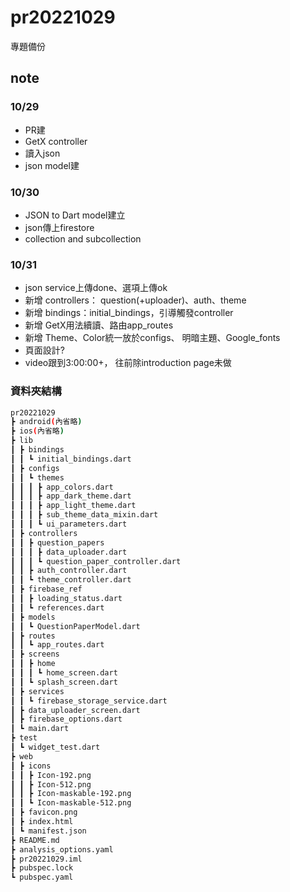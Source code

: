# pr20221029

專題備份
## note

### 10/29

* PR建
* GetX controller
* 讀入json
* json model建

### 10/30

* JSON to Dart model建立
* json傳上firestore
* collection and subcollection

### 10/31

* json service上傳done、選項上傳ok
* 新增 controllers： question(+uploader)、auth、theme
* 新增 bindings：initial_bindings，引導觸發controller
* 新增 GetX用法續讀、路由app_routes
* 新增 Theme、Color統一放於configs、 明暗主題、Google_fonts
* 頁面設計?
* video跟到3:00:00+， 往前除introduction page未做

### 資料夾結構

```bash
pr20221029
┣ android(內省略)
┣ ios(內省略)
┣ lib
┃ ┣ bindings
┃ ┃ ┗ initial_bindings.dart
┃ ┣ configs
┃ ┃ ┗ themes
┃ ┃ ┃ ┣ app_colors.dart
┃ ┃ ┃ ┣ app_dark_theme.dart
┃ ┃ ┃ ┣ app_light_theme.dart
┃ ┃ ┃ ┣ sub_theme_data_mixin.dart
┃ ┃ ┃ ┗ ui_parameters.dart
┃ ┣ controllers
┃ ┃ ┣ question_papers
┃ ┃ ┃ ┣ data_uploader.dart
┃ ┃ ┃ ┗ question_paper_controller.dart
┃ ┃ ┣ auth_controller.dart
┃ ┃ ┗ theme_controller.dart
┃ ┣ firebase_ref
┃ ┃ ┣ loading_status.dart
┃ ┃ ┗ references.dart
┃ ┣ models
┃ ┃ ┗ QuestionPaperModel.dart
┃ ┣ routes
┃ ┃ ┗ app_routes.dart
┃ ┣ screens
┃ ┃ ┣ home
┃ ┃ ┃ ┗ home_screen.dart
┃ ┃ ┗ splash_screen.dart
┃ ┣ services
┃ ┃ ┗ firebase_storage_service.dart
┃ ┣ data_uploader_screen.dart
┃ ┣ firebase_options.dart
┃ ┗ main.dart
┣ test
┃ ┗ widget_test.dart
┣ web
┃ ┣ icons
┃ ┃ ┣ Icon-192.png
┃ ┃ ┣ Icon-512.png
┃ ┃ ┣ Icon-maskable-192.png
┃ ┃ ┗ Icon-maskable-512.png
┃ ┣ favicon.png
┃ ┣ index.html
┃ ┗ manifest.json
┣ README.md
┣ analysis_options.yaml
┣ pr20221029.iml
┣ pubspec.lock
┗ pubspec.yaml
```
